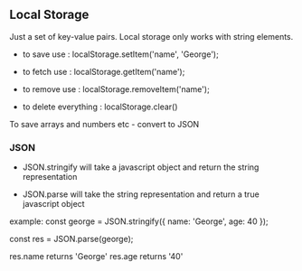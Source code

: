 ## Local Storage

Just a set of key-value pairs. Local storage only works with string elements.

- to save use : localStorage.setItem('name', 'George');

- to fetch use : localStorage.getItem('name');

- to remove use : localStorage.removeItem('name');

- to delete everything : localStorage.clear() 

To save arrays and numbers etc - convert to JSON

### JSON

- JSON.stringify will take a javascript object and return the string representation

- JSON.parse will take the string representation and return a true javascript object

example:  const george = JSON.stringify({ name: 'George', age: 40 });

const res = JSON.parse(george);

res.name returns 'George'
res.age returns '40'
